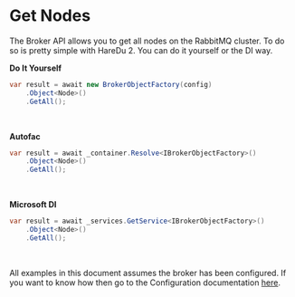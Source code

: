 # Get Nodes

The Broker API allows you to get all nodes on the RabbitMQ cluster. To do so is pretty simple with HareDu 2. You can do it yourself or the DI way.

**Do It Yourself**

```c#
var result = await new BrokerObjectFactory(config)
    .Object<Node>()
    .GetAll();
```
<br>

**Autofac**

```c#
var result = await _container.Resolve<IBrokerObjectFactory>()
    .Object<Node>()
    .GetAll();
```
<br>

**Microsoft DI**

```c#
var result = await _services.GetService<IBrokerObjectFactory>()
    .Object<Node>()
    .GetAll();
```
<br>

All examples in this document assumes the broker has been configured. If you want to know how then go to the Configuration documentation [here](https://github.com/ahives/HareDu2/blob/master/docs/configuration.md).


